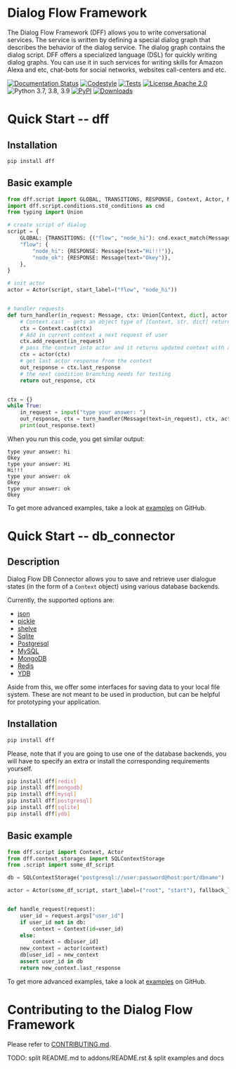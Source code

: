 
# Dialog Flow Framework

The Dialog Flow Framework (DFF) allows you to write conversational services. The service is written by defining a special dialog graph that describes the behavior of the dialog service. The dialog graph contains the dialog script. DFF offers a specialized language (DSL) for quickly writing dialog graphs. You can use it in such services for writing skills for Amazon Alexa and etc, chat-bots for social networks, websites call-centers and etc. 

[![Documentation Status](https://readthedocs.org/projects/dialog-flow-engine/badge/?version=latest)](https://readthedocs.org/projects/dialog-flow-engine/badge/?version=latest)
[![Codestyle](https://github.com/deeppavlov/dialog_flow_framework/workflows/codestyle/badge.svg)](https://github.com/deeppavlov/dialog_flow_framework/actions)
[![Tests](https://github.com/deeppavlov/dialog_flow_framework/workflows/test_coverage/badge.svg)](https://github.com/deeppavlov/dialog_flow_framework/actions)
[![License Apache 2.0](https://img.shields.io/badge/license-Apache%202.0-blue.svg)](https://github.com/deeppavlov/dialog_flow_framework/blob/master/LICENSE)
![Python 3.7, 3.8, 3.9](https://img.shields.io/badge/python-3.7%20%7C%203.8%20%7C%203.9-green.svg)
[![PyPI](https://img.shields.io/pypi/v/dff)](https://pypi.org/project/dff/)
[![Downloads](https://pepy.tech/badge/dff)](https://pepy.tech/project/dff)

# Quick Start -- dff
## Installation
```bash
pip install dff
```

## Basic example

```python
from dff.script import GLOBAL, TRANSITIONS, RESPONSE, Context, Actor, Message
import dff.script.conditions.std_conditions as cnd
from typing import Union

# create script of dialog
script = {
    GLOBAL: {TRANSITIONS: {("flow", "node_hi"): cnd.exact_match(Message(text="Hi")), ("flow", "node_ok"): cnd.true()}},
    "flow": {
        "node_hi": {RESPONSE: Message(text="Hi!!!")},
        "node_ok": {RESPONSE: Message(text="Okey")},
    },
}

# init actor
actor = Actor(script, start_label=("flow", "node_hi"))


# handler requests
def turn_handler(in_request: Message, ctx: Union[Context, dict], actor: Actor):
    # Context.cast - gets an object type of [Context, str, dict] returns an object type of Context
    ctx = Context.cast(ctx)
    # Add in current context a next request of user
    ctx.add_request(in_request)
    # pass the context into actor and it returns updated context with actor response
    ctx = actor(ctx)
    # get last actor response from the context
    out_response = ctx.last_response
    # the next condition branching needs for testing
    return out_response, ctx


ctx = {}
while True:
    in_request = input("type your answer: ")
    out_response, ctx = turn_handler(Message(text=in_request), ctx, actor)
    print(out_response.text)

```
When you run this code, you get similar output:
```
type your answer: hi
Okey
type your answer: Hi
Hi!!!
type your answer: ok
Okey
type your answer: ok
Okey

```

To get more advanced examples, take a look at [examples](https://github.com/deeppavlov/dialog_flow_framework/tree/dev/examples) on GitHub.

# Quick Start -- db_connector
## Description

Dialog Flow DB Connector allows you to save and retrieve user dialogue states (in the form of a `Context` object) using various database backends. 

Currently, the supported options are: 
* [json](https://www.json.org/json-en.html)
* [pickle](https://docs.python.org/3/library/pickle.html)
* [shelve](https://docs.python.org/3/library/shelve.html)
* [Sqlite](https://www.sqlite.org/index.html)
* [Postgresql](https://www.postgresql.org/)
* [MySQL](https://www.mysql.com/)
* [MongoDB](https://www.mongodb.com/)
* [Redis](https://redis.io/)
* [YDB](https://ydb.tech/)

Aside from this, we offer some interfaces for saving data to your local file system. These are not meant to be used in production, but can be helpful for prototyping your application.

## Installation
```bash
pip install dff
```

Please, note that if you are going to use one of the database backends, you will have to specify an extra or install the corresponding requirements yourself.
```bash
pip install dff[redis]
pip install dff[mongodb]
pip install dff[mysql]
pip install dff[postgresql]
pip install dff[sqlite]
pip install dff[ydb]
```

## Basic example

```python
from dff.script import Context, Actor
from dff.context_storages import SQLContextStorage
from .script import some_df_script

db = SQLContextStorage("postgresql://user:password@host:port/dbname")

actor = Actor(some_df_script, start_label=("root", "start"), fallback_label=("root", "fallback"))


def handle_request(request):
    user_id = request.args["user_id"]
    if user_id not in db:
        context = Context(id=user_id)
    else:
        context = db[user_id]
    new_context = actor(context)
    db[user_id] = new_context
    assert user_id in db
    return new_context.last_response

```

To get more advanced examples, take a look at [examples](https://github.com/deeppavlov/dialog_flow_framework/tree/dev/examples) on GitHub.

# Contributing to the Dialog Flow Framework

Please refer to [CONTRIBUTING.md](https://github.com/deeppavlov/dialog_flow_framework/blob/dev/CONTRIBUTING.md).

TODO: split README.md to addons/README.rst & split examples and docs
